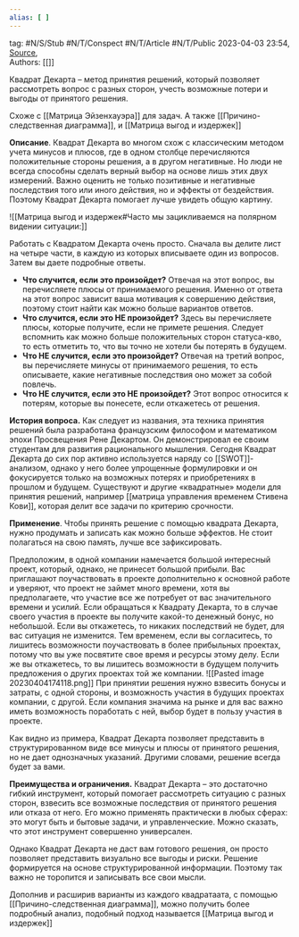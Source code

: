 ```yaml
---
alias: [ ]  
---
```

tag: #N/S/Stub #N/T/Conspect #N/T/Article  #N/T/Public 
2023-04-03 23:54, [Source](https://blog.bitobe.ru/article/kvadrat-dekarta/#:~:text=%D0%9E%D0%BF%D1%80%D0%B5%D0%B4%D0%B5%D0%BB%D0%B5%D0%BD%D0%B8%D0%B5.,%D0%B8%20%D0%B2%D1%8B%D0%B3%D0%BE%D0%B4%D1%8B%20%D0%BE%D1%82%20%D0%BF%D1%80%D0%B8%D0%BD%D1%8F%D1%82%D0%BE%D0%B3%D0%BE%20%D1%80%D0%B5%D1%88%D0%B5%D0%BD%D0%B8%D1%8F.),  
Authors: [[]]   

Квадрат Декарта – метод принятия решений, который позволяет рассмотреть вопрос с разных сторон, учесть возможные потери и выгоды от принятого решения.

Схоже с [[Матрица Эйзенхауэра]] для задач.
А также [[Причино-следственная диаграмма]], и [[Матрица выгод и издержек]]

**Описание**. Квадрат Декарта во многом схож с классическим методом учета минусов и плюсов, где в одном столбце перечисляются положительные стороны решения, а в другом негативные. Но люди не всегда способны сделать верный выбор на основе лишь этих двух измерений. Важно оценить не только позитивные и негативные последствия того или иного действия, но и эффекты от бездействия. Поэтому Квадрат Декарта помогает лучше увидеть общую картину.

![[Матрица выгод и издержек#Часто мы зацикливаемся на полярном видении ситуации:]]

Работать с Квадратом Декарта очень просто. Сначала вы делите лист на четыре части, в каждую из которых вписываете один из вопросов. Затем вы даете подробные ответы.

- **Что случится, если это произойдет?** Отвечая на этот вопрос, вы перечисляете плюсы от принимаемого решения. Именно от ответа на этот вопрос зависит ваша мотивация к совершению действия, поэтому стоит найти как можно больше вариантов ответов.
- **Что случится, если это НЕ произойдет?** Здесь вы перечисляете плюсы, которые получите, если не примете решения. Следует вспомнить как можно больше положительных сторон статуса-кво, то есть отметить то, что вы точно не хотели бы потерять в будущем.
- **Что НЕ случится, если это произойдет?** Отвечая на третий вопрос, вы перечисляете минусы от принимаемого решения, то есть описываете, какие негативные последствия оно может за собой повлечь.
- **Что НЕ случится, если это НЕ произойдет?** Этот вопрос относится к потерям, которые вы понесете, если откажетесь от решения.

**История вопроса.** Как следует из названия, эта техника принятия решений была разработана французским философом и математиком эпохи Просвещения Рене Декартом. Он демонстрировал ее своим студентам для развития рационального мышления. Сегодня Квадрат Декарта до сих пор активно используется наряду со [[SWOT]]-анализом, однако у него более упрощенные формулировки и он фокусируется только на возможных потерях и приобретениях в прошлом и будущем. Существуют и другие «квадратные» модели для принятия решений, например [[матрица управления временем Стивена Кови]], которая делит все задачи по критерию срочности.

**Применение**. Чтобы принять решение с помощью квадрата Декарта, нужно продумать и записать как можно больше эффектов. Не стоит полагаться на свою память, лучше все зафиксировать.


Предположим, в одной компании намечается большой интересный проект, который, однако, не принесет большой прибыли. Вас приглашают поучаствовать в проекте дополнительно к основной работе и уверяют, что проект не займет много времени, хотя вы предполагаете, что участие все же потребует от вас значительного времени и усилий. Если обращаться к Квадрату Декарта, то в случае своего участия в проекте вы получите какой-то денежный бонус, но небольшой. Если вы откажетесь, то никаких последствий не будет, для вас ситуация не изменится. Тем временем, если вы согласитесь, то лишитесь возможности поучаствовать в более прибыльных проектах, потому что вы уже посвятите свое время и ресурсы этому делу. Если же вы откажетесь, то вы лишитесь возможности в будущем получить предложения о других проектах той же компании.
![[Pasted image 20230404174118.png]]
При принятии решения нужно взвесить бонусы и затраты, с одной стороны, и возможность участия в будущих проектах компании, с другой. Если компания значима на рынке и для вас важно иметь возможность поработать с ней, выбор будет в пользу участия в проекте.

Как видно из примера, Квадрат Декарта позволяет представить в структурированном виде все минусы и плюсы от принятого решения, но не дает однозначных указаний. Другими словами, решение всегда будет за вами.

**Преимущества и ограничения.** Квадрат Декарта – это достаточно гибкий инструмент, который помогает рассмотреть ситуацию с разных сторон, взвесить все возможные последствия от принятого решения или отказа от него. Его можно применять практически в любых сферах: это могут быть и бытовые задачи, и управленческие. Можно сказать, что этот инструмент совершенно универсален.

Однако Квадрат Декарта не даст вам готового решения, он просто позволяет представить визуально все выгоды и риски. Решение формируется на основе структурированной информации. Поэтому так важно не торопится и записывать все свои мысли.

Дополнив и расширив варианты из каждого квадратаата, с помощью [[Причино-следственная диаграмма]], можно получить более подробный анализ, подобный подход называется [[Матрица выгод и издержек]]
